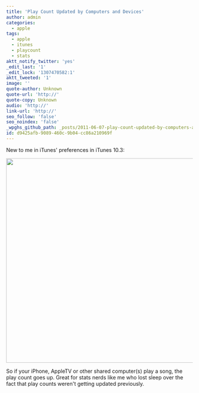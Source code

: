 ```yaml
---
title: 'Play Count Updated by Computers and Devices'
author: admin
categories:
  - apple
tags:
  - apple
  - itunes
  - playcount
  - stats
aktt_notify_twitter: 'yes'
_edit_last: '1'
_edit_lock: '1307470582:1'
aktt_tweeted: '1'
image: ''
quote-author: Unknown
quote-url: 'http://'
quote-copy: Unknown
audio: 'http://'
link-url: 'http://'
seo_follow: 'false'
seo_noindex: 'false'
_wpghs_github_path: _posts/2011-06-07-play-count-updated-by-computers-and-devices.md
id: d9425afb-9089-460c-9b04-cc86a210969f
---
```

<p>New to me in iTunes' preferences in iTunes 10.3:</p>
<p><img src="https://chrisenns.com/wp-content/uploads/2011/06/Playcount-in-iTunes-10.3new.png" alt="" title="Playcount in iTunes 10.3new" width="624" height="551" class="aligncenter size-full wp-image-19545" /></p>
<p>So if your iPhone, AppleTV or other shared computer(s) play a song, the play count goes up. Great for stats nerds like me who lost sleep over the fact that play counts weren't getting updated previously.</p>
